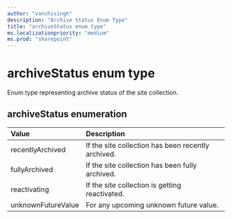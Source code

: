 ```yaml
---
author: "vanshisingh"
description: "Archive Status Enum Type"
title: "archiveStatus enum type"
ms.localizationpriority: "medium"
ms.prod: "sharepoint"
---
```


# archiveStatus enum type
Enum type representing archive status of the site collection.

## archiveStatus enumeration

| Value         | Description                                    |
|:--------------|:-----------------------------------------------|
| recentlyArchived | If the site collection has been recently archived.|
| fullyArchived | If the site collection has been fully archived.|
| reactivating | If the site collection is getting reactivated.|
| unknownFutureValue | For any upcoming unknown future value.|

<!-- {
  "type": "#page.annotation",
  "description": "ArchiveStatus",
  "section": "documentation",
} -->
